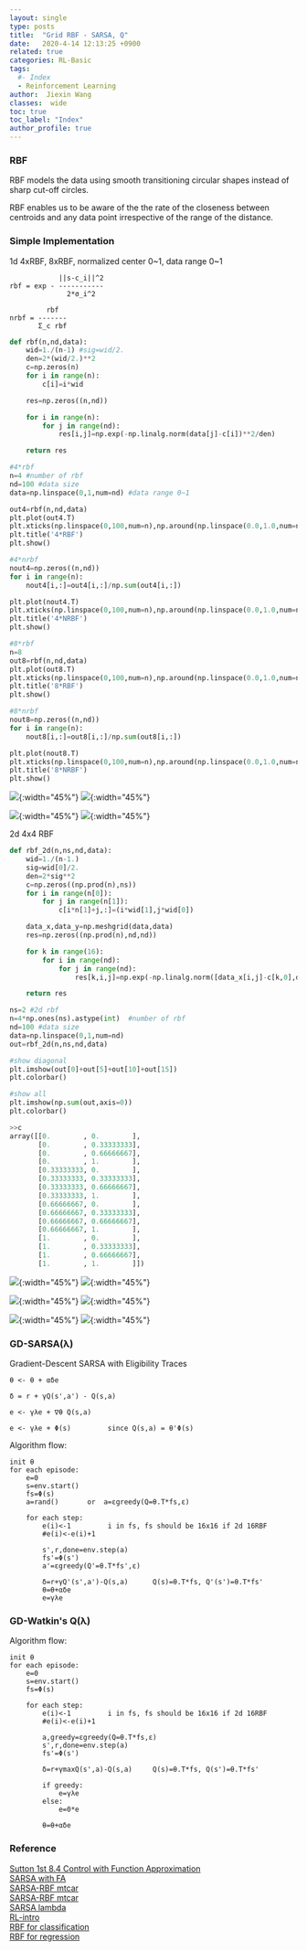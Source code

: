```yaml
---
layout: single
type: posts
title:  "Grid RBF - SARSA, Q"
date:   2020-4-14 12:13:25 +0900
related: true
categories: RL-Basic
tags:
  #- Index
  - Reinforcement Learning
author:  Jiexin Wang
classes:  wide
toc: true
toc_label: "Index"
author_profile: true
---
```


### RBF

RBF models the data using smooth transitioning circular shapes instead of sharp cut-off circles.  

RBF enables us to be aware of the the rate of the closeness between centroids and any data point irrespective of the range of the distance.  


### Simple Implementation

1d 4xRBF, 8xRBF, normalized center 0~1, data range 0~1

                ||s-c_i||^2
    rbf = exp - -----------
                  2*σ_i^2

             rbf
    nrbf = -------
           Σ_c rbf

```python
def rbf(n,nd,data):
    wid=1./(n-1) #sig=wid/2.
    den=2*(wid/2.)**2
    c=np.zeros(n)
    for i in range(n):
        c[i]=i*wid

    res=np.zeros((n,nd))

    for i in range(n):
        for j in range(nd):
            res[i,j]=np.exp(-np.linalg.norm(data[j]-c[i])**2/den)

    return res

#4*rbf
n=4 #number of rbf
nd=100 #data size
data=np.linspace(0,1,num=nd) #data range 0~1

out4=rbf(n,nd,data)
plt.plot(out4.T)
plt.xticks(np.linspace(0,100,num=n),np.around(np.linspace(0.0,1.0,num=n),decimals=2))
plt.title('4*RBF')
plt.show()

#4*nrbf
nout4=np.zeros((n,nd))
for i in range(n):
    nout4[i,:]=out4[i,:]/np.sum(out4[i,:])

plt.plot(nout4.T)
plt.xticks(np.linspace(0,100,num=n),np.around(np.linspace(0.0,1.0,num=n),decimals=2))
plt.title('4*NRBF')
plt.show()

#8*rbf
n=8
out8=rbf(n,nd,data)
plt.plot(out8.T)
plt.xticks(np.linspace(0,100,num=n),np.around(np.linspace(0.0,1.0,num=n),decimals=2))
plt.title('8*RBF')
plt.show()

#8*nrbf
nout8=np.zeros((n,nd))
for i in range(n):
    nout8[i,:]=out8[i,:]/np.sum(out8[i,:])

plt.plot(nout8.T)
plt.xticks(np.linspace(0,100,num=n),np.around(np.linspace(0.0,1.0,num=n),decimals=2))
plt.title('8*NRBF')
plt.show()
```

![](/judy_blog/assets/images/rbf4.png){:width="45%"} ![](/judy_blog/assets/images/rbf8.png){:width="45%"}

![](/judy_blog/assets/images/nrbf4.png){:width="45%"} ![](/judy_blog/assets/images/nrbf8.png){:width="45%"}

2d 4x4 RBF

```python
def rbf_2d(n,ns,nd,data):
    wid=1./(n-1.)
    sig=wid[0]/2.
    den=2*sig**2
    c=np.zeros((np.prod(n),ns))
    for i in range(n[0]):
        for j in range(n[1]):
            c[i*n[1]+j,:]=(i*wid[1],j*wid[0])

    data_x,data_y=np.meshgrid(data,data)
    res=np.zeros((np.prod(n),nd,nd))

    for k in range(16):
        for i in range(nd):
            for j in range(nd):
                res[k,i,j]=np.exp(-np.linalg.norm([data_x[i,j]-c[k,0],data_y[i,j]-c[k,1]])**2/den)

    return res

ns=2 #2d rbf
n=4*np.ones(ns).astype(int)  #number of rbf
nd=100 #data size
data=np.linspace(0,1,num=nd)
out=rbf_2d(n,ns,nd,data)

#show diagonal
plt.imshow(out[0]+out[5]+out[10]+out[15])
plt.colorbar()

#show all
plt.imshow(np.sum(out,axis=0))
plt.colorbar()

>>c
array([[0.        , 0.        ],
       [0.        , 0.33333333],
       [0.        , 0.66666667],
       [0.        , 1.        ],
       [0.33333333, 0.        ],
       [0.33333333, 0.33333333],
       [0.33333333, 0.66666667],
       [0.33333333, 1.        ],
       [0.66666667, 0.        ],
       [0.66666667, 0.33333333],
       [0.66666667, 0.66666667],
       [0.66666667, 1.        ],
       [1.        , 0.        ],
       [1.        , 0.33333333],
       [1.        , 0.66666667],
       [1.        , 1.        ]])
```

![](/judy_blog/assets/images/2drbf_0123.png){:width="45%"} ![](/judy_blog/assets/images/2drbf_4567.png){:width="45%"}

![](/judy_blog/assets/images/2drbf_04812.png){:width="45%"} ![](/judy_blog/assets/images/2drbf_051015.png){:width="45%"}

![](/judy_blog/assets/images/2drbf_031114.png){:width="45%"} ![](/judy_blog/assets/images/2drbf_all.png){:width="45%"}

### GD-SARSA(λ)

Gradient-Descent SARSA with Eligibility Traces

    θ <- θ + αδe

    δ = r + γQ(s',a') - Q(s,a)

    e <- γλe + ∇θ Q(s,a)

    e <- γλe + Φ(s)         since Q(s,a) = θ'Φ(s)

Algorithm flow:

    init θ
    for each episode:
        e=0
        s=env.start()
        fs=Φ(s)
        a=rand()       or  a=εgreedy(Q=θ.T*fs,ε)

        for each step:
            e(i)<-1         i in fs, fs should be 16x16 if 2d 16RBF
            #e(i)<-e(i)+1

            s',r,done=env.step(a)
            fs'=Φ(s')
            a'=εgreedy(Q'=θ.T*fs',ε)

            δ=r+γQ'(s',a')-Q(s,a)      Q(s)=θ.T*fs, Q'(s')=θ.T*fs'
            θ=θ+αδe
            e=γλe


### GD-Watkin's Q(λ)

Algorithm flow:

    init θ
    for each episode:
        e=0
        s=env.start()
        fs=Φ(s)

        for each step:
            e(i)<-1         i in fs, fs should be 16x16 if 2d 16RBF
            #e(i)<-e(i)+1

            a,greedy=εgreedy(Q=θ.T*fs,ε)
            s',r,done=env.step(a)
            fs'=Φ(s')

            δ=r+γmaxQ(s',a)-Q(s,a)     Q(s)=θ.T*fs, Q(s')=θ.T*fs'

            if greedy:
                e=γλe
            else:
                e=0*e

            θ=θ+αδe


### Reference

[Sutton 1st 8.4 Control with Function Approximation](http://incompleteideas.net/book/ebook/node89.html)  
[SARSA with FA](https://artint.info/2e/html/ArtInt2e.Ch12.S9.SS1.html)  
[SARSA-RBF mtcar](https://github.com/ha5ha6/mtcar_sarsalambdaFA)  
[SARSA-RBF mtcar](https://github.com/Ameyapores/MountainCar-SARSA/blob/master/RadialBasisFunction.ipynb)  
[SARSA lambda](https://github.com/codebox/sarsa-lambda)  
[RL-intro](https://github.com/RicardoDominguez/RL-Intro)   
[RBF for classification](https://towardsdatascience.com/most-effective-way-to-implement-radial-basis-function-neural-network-for-classification-problem-33c467803319)  
[RBF for regression](https://pythonmachinelearning.pro/using-neural-networks-for-regression-radial-basis-function-networks/)
